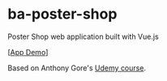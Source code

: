 # ba-poster-shop
Poster Shop web application built with Vue.js

[[App Demo](https://ba-poster-shop.herokuapp.com/)]

Based on Anthony Gore's [Udemy course](https://www.udemy.com/vuejs-2-essentials/).